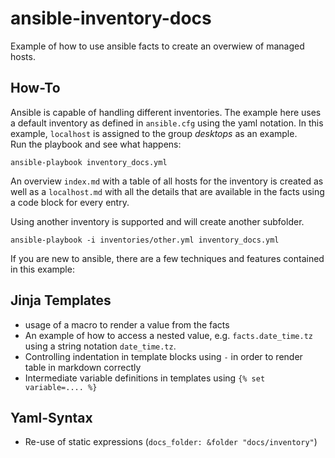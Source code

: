 # ansible-inventory-docs

Example of how to use ansible facts to create an overwiew of managed hosts. 

## How-To

Ansible is capable of handling different inventories. The example here uses a default inventory as defined in `ansible.cfg` 
using the yaml notation. In this example, `localhost` is assigned to the group *desktops* as an example.  
Run the playbook and see what happens:

	ansible-playbook inventory_docs.yml

An overview `index.md` with a table of all hosts for the inventory is created as well as a `localhost.md` with all the 
details that are available in the facts using a code block for every entry.

Using another inventory is supported and will create another subfolder.

	ansible-playbook -i inventories/other.yml inventory_docs.yml

If you are new to ansible, there are a few techniques and features contained in this example:

## Jinja Templates

- usage of a macro to render a value from the facts
- An example of how to access a nested value, e.g. `facts.date_time.tz` using a string notation `date_time.tz`.
- Controlling indentation in template blocks using `-` in order to render table in markdown correctly
- Intermediate variable definitions in templates using `{% set variable=.... %}`

## Yaml-Syntax

- Re-use of static expressions (`docs_folder: &folder "docs/inventory"`)
